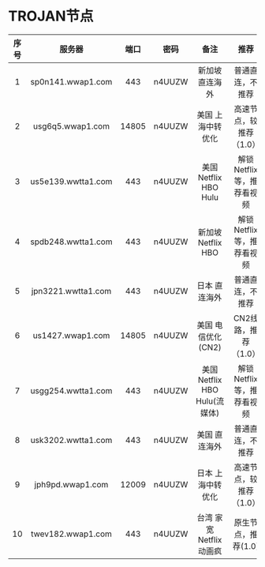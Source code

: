 # TROJAN节点


|序号   |服务器              |端口|密码    |备注|推荐|
|:--:|:-----------------:|:-:|:-----:|:--:|:--:|
|1|sp0n141.wwap1.com|443|n4UUZW| 新加坡 直连海外 |普通直连，不推荐|
|2|usg6q5.wwap1.com |14805|n4UUZW  |美国 上海中转优化|高速节点，较推荐（1.0） |
|3|us5e139.wwtta1.com|443|n4UUZW  |美国 Netflix HBO Hulu|解锁Netflix等，推荐看视频 |
|4|spdb248.wwtta1.com|443|n4UUZW  |新加坡 Netflix HBO|解锁Netflix等，推荐看视频|
|5|jpn3221.wwtta1.com |443|n4UUZW  |日本 直连海外|普通直连，不推荐|
|6|us1427.wwap1.com|14805|n4UUZW|美国 电信优化(CN2)|CN2线路，推荐（1.0）|
|7|usgg254.wwtta1.com|443|n4UUZW|美国 Netflix HBO Hulu(流媒体)|解锁Netflix等，推荐看视频|
|8|usk3202.wwtta1.com|443|n4UUZW|美国 直连海外|普通直连，不推荐|
|9|jph9pd.wwap1.com|12009|n4UUZW|日本 上海中转优化|高速节点，较推荐（1.0）|
|10|twev182.wwap1.com|443|n4UUZW|台湾 家宽 Netflix 动画疯|原生节点，推荐(1.0)|
